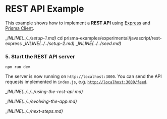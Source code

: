 # REST API Example

This example shows how to implement a **REST API** using [Express](https://expressjs.com/) and [Prisma Client](https://github.com/prisma/prisma2/blob/master/docs/prisma-client-js/api.md).

__INLINE(../../_setup-1.md)__
cd prisma-examples/experimental/javascript/rest-express
__INLINE(../../_setup-2.md)__
__INLINE(../../_seed.md)__

### 5. Start the REST API server

```
npm run dev
```

The server is now running on `http://localhost:3000`. You can send the API requests implemented in `index.js`, e.g. [`http://localhost:3000/feed`](http://localhost:3000/feed).

__INLINE(../../../_using-the-rest-api.md)__

__INLINE(../../_evolving-the-app.md)__

__INLINE(../../_next-steps.md)__
